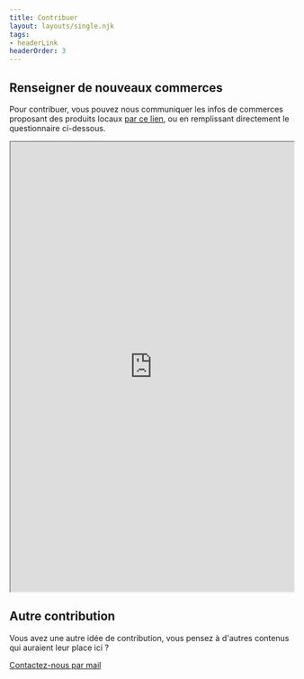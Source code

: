 ```yaml
---
title: Contribuer
layout: layouts/single.njk
tags:
- headerLink
headerOrder: 3
---
```


## Renseigner de nouveaux commerces 

Pour contribuer, vous pouvez nous communiquer les infos de commerces proposant des produits locaux [par ce lien](https://framaforms.org/entraide-dinan-coronavirus-1584308859),
ou en remplissant directement le questionnaire ci-dessous.

<iframe src="https://framaforms.org/entraide-dinan-coronavirus-1584308859" width="100%" height="800" border="0" ></iframe>  

## Autre contribution

Vous avez une autre idée de contribution, vous pensez à d'autres contenus qui auraient leur place ici ?

[Contactez-nous par mail](mailto:bonjour@lassembleuse.fr)
